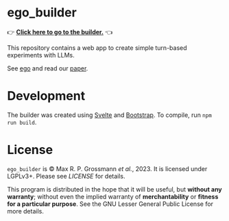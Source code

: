 # ego\_builder

👉 [**Click here to go to the builder.**](https://ego.mg.sb/builder/) 👈

This repository contains a web app to create simple turn-based experiments with LLMs.

See [ego](https://github.com/mrpg/ego) and read our [paper](https://q.mg.sb/ego).

# Development

The builder was created using [Svelte](https://svelte.dev) and [Bootstrap](https://getbootstrap.com). To compile, run `npm run build`.

# License

`ego_builder` is © Max R. P. Grossmann *et al.*, 2023. It is licensed under LGPLv3+. Please see *LICENSE* for details.

This program is distributed in the hope that it will be useful, but **without any warranty**; without even the implied warranty of **merchantability** or **fitness for a particular purpose**. See the GNU Lesser General Public License for more details.
